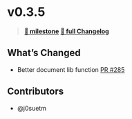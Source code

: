 # v0.3.5

> **[🎯 milestone](https://github.com/moclojer/moclojer/milestone/8?closed=1)**
> **[🔖 full Changelog](https://github.com/moclojer/moclojer/commits/v0.3.5)**

## What’s Changed

* Better document lib function [PR #285](https://github.com/moclojer/moclojer/pull/285)

## Contributors

* @j0suetm
